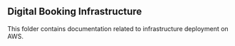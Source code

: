 ## Digital Booking Infrastructure

This folder contains documentation related to infrastructure deployment on AWS.
